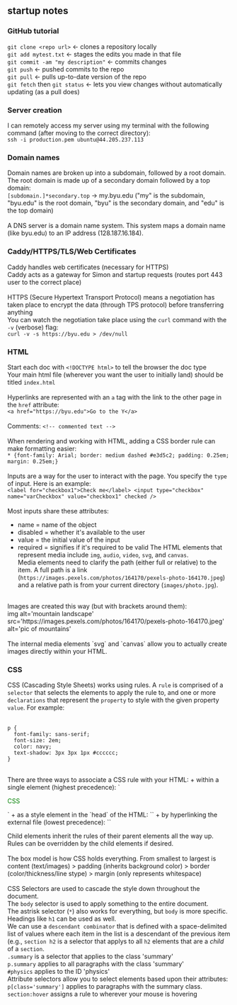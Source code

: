 ## startup notes
### GitHub tutorial
`git clone <repo url>`  <- clones a repository locally<br>
`git add mytest.txt`  <- stages the edits you made in that file<br>
`git commit -am "my description"`  <- commits changes<br>
`git push`  <- pushed commits to the repo<br>
`git pull`  <- pulls up-to-date version of the repo<br>
`git fetch` then `git status`  <- lets you view changes without automatically updating (as a pull does)

### Server creation
I can remotely access my server using my terminal with the following command (after moving to the correct directory):<br>
`ssh -i production.pem ubuntu@44.205.237.113`

### Domain names
Domain names are broken up into a subdomain, followed by a root domain. The root domain is made up of a secondary domain followed by a top domain:<br>
`[subdomain.]*secondary.top`  ->  my.byu.edu ("my" is the subdomain, "byu.edu" is the root domain, "byu" is the secondary domain, and "edu" is the top domain)<br>
<br>
A DNS server is a domain name system. This system maps a domain name (like byu.edu) to an IP address (128.187.16.184).

### Caddy/HTTPS/TLS/Web Certificates
Caddy handles web certificates (necessary for HTTPS)<br>
Caddy acts as a gateway for Simon and startup requests (routes port 443 user to the correct place)<br>
<br>
HTTPS (Secure Hypertext Transport Protocol) means a negotiation has taken place to encrypt the data (through TPS protocol) before transferring anything<br>
You can watch the negotiation take place using the `curl` command with the `-v` (verbose) flag:<br>`curl -v -s https://byu.edu > /dev/null`

### HTML
Start each doc with `<!DOCTYPE html>` to tell the browser the doc type<br>
Your main html file (wherever you want the user to initially land) should be titled `index.html`<br>
<br>
Hyperlinks are represented with an `a` tag with the link to the other page in the `href` attribute:<br>
`<a href="https://byu.edu">Go to the Y</a>`<br>
<br>
Comments: `<!-- commented text -->`<br>
<br>
When rendering and working with HTML, adding a CSS border rule can make formatting easier:<br>
`* {font-family: Arial; border: medium dashed #e3d5c2; padding: 0.25em; margin: 0.25em;}`<br>
<br>
Inputs are a way for the user to interact with the page. You specify the `type` of input. Here is an example:<br>
`<label for="checkbox1">Check me</label> <input type="checkbox" name="varCheckbox" value="checkbox1" checked />`<br><br>
Most inputs share these attributes:
  - name = name of the object
  - disabled = whether it's available to the user
  - value = the initial value of the input
  - required = signifies if it's required to be valid
The HTML elements that represent media include `img`, `audio`, `video`, `svg`, and `canvas`. <br>
Media elements need to clarify the path (either full or relative) to the item. A full path is a link (`https://images.pexels.com/photos/164170/pexels-photo-164170.jpeg`) and a relative path is from your current directory (`images/photo.jpg`).<br>
<br>
Images are created this way (but with brackets around them):<br>
img alt='mountain landscape' src='https://images.pexels.com/photos/164170/pexels-photo-164170.jpeg' alt='pic of mountains'<br>
<br>
The internal media elements `svg` and `canvas` allow you to actually create images directly within your HTML.

### CSS
CSS (Cascading Style Sheets) works using rules. A `rule` is comprised of a `selector` that selects the elements to apply the rule to, and one or more `declarations` that represent the `property` to style with the given property `value`. For example:<br>
<br>
```
p {
  font-family: sans-serif;
  font-size: 2em;
  color: navy;
  text-shadow: 3px 3px 1px #cccccc;
}
```
<br>
There are three ways to associate a CSS rule with your HTML:
+ within a single element (highest precedence): `<p style="color:green">CSS</p>`
+ as a style element in the `head` of the HTML: `<head><style>...put a rule here...</style></head>`
+ by hyperlinking the external file (lowest precedence): `<link rel="stylesheet" href="styles.css" />`

Child elements inherit the rules of their parent elements all the way up. Rules can be overridden by the child elements if desired.<br>
<br>
The box model is how CSS holds everything. From smallest to largest is content (text/images) > padding (inherits background color) > border (color/thickness/line stype) > margin (only represents whitespace)<br>
<br>
CSS Selectors are used to cascade the style down throughout the document. 
<br>
The `body` selector is used to apply something to the entire document. 
<br>
The astrisk selector (`*`) also works for everything, but `body` is more specific.
<br>
Headings like `h1` can be used as well.
<br>
We can use a `descendant combinator` that is defined with a space-delimited list of values where each item in the list is a descendant of the previous item (e.g., `section h2` is a selector that applys to all `h2` elements that are a *child* of a `section`.
<br>
`.summary` is a selector that applies to the class 'summary'
<br>
`p.summary` applies to all paragraphs with the class 'summary'
<br>
`#physics` applies to the ID 'physics'
<br>
Attribute selectors allow you to select elements based upon their attributes: `p[class='summary']` applies to paragraphs with the summary class.
<br>
`section:hover` assigns a rule to wherever your mouse is hovering
<br>


